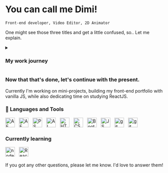 # You can call me Dimi!
`Front-end developer, Video Editor, 2D Animator`

One might see those three titles and get a little confused, so.. Let me explain.

<details>
 <summary><h3>My work journey</h3></summary>

I've worked as an on-and-off freelance Videographer and a Graphic Designer for a few years. 
<br> Last professional work experience, I worked as a video production specialist for almost 4 years. Planning, creating and editing videos including motion and sound design. Working on every detail including lighting setup, from concept to completion. In the past I've worked on projects with a lot of clients, locally and globaly - whether through my main job or freelance. Also worked on big events like allweb.mk and allweb.al. Additionally I have completed a graphic design academy, where I was working on real-life projects, studying everything about digital.</details>

### Now that that's done, let's continue with the present.

Currently I'm working on mini-projects, building my front-end portfolio with vanilla JS, while also dedicating time on studying ReactJS.

### 🧰 Languages and Tools

<img align="left" alt="AE" width="30px" style="padding-right:10px;" src="https://cdn.jsdelivr.net/gh/devicons/devicon/icons/aftereffects/aftereffects-plain.svg" />
<img align="left" alt="AE" width="30px" style="padding-right:10px;" src="https://cdn.jsdelivr.net/gh/devicons/devicon/icons/premierepro/premierepro-plain.svg" />
<img align="left" alt="PS" width="30px" style="padding-right:10px;" src="https://cdn.jsdelivr.net/gh/devicons/devicon/icons/photoshop/photoshop-plain.svg" />
<img align="left" alt="AI" width="30px" style="padding-right:10px;" src="https://cdn.jsdelivr.net/gh/devicons/devicon/icons/illustrator/illustrator-plain.svg" />
<img align="left" alt="HTML" width="30px" style="padding-right:10px;" src="https://cdn.jsdelivr.net/gh/devicons/devicon/icons/html5/html5-plain.svg" />
<img align="left" alt="CSS3" width="30px" style="padding-right:10px;" src="https://cdn.jsdelivr.net/gh/devicons/devicon/icons/css3/css3-plain.svg" />
<img align="left" alt="Bootstrap" width="30px" style="padding-right:10px;" src="https://cdn.jsdelivr.net/gh/devicons/devicon/icons/bootstrap/bootstrap-original.svg" />
<img align="left" alt="JS" width="30px" style="padding-right:10px;" src="https://cdn.jsdelivr.net/gh/devicons/devicon/icons/javascript/javascript-plain.svg" />
<img align="left" alt="git" width="30px" style="padding-right:10px;" src="https://cdn.jsdelivr.net/gh/devicons/devicon/icons/git/git-original.svg" />
<img align="left" alt="git" width="30px" style="padding-right:10px;" src="https://cdn.jsdelivr.net/gh/devicons/devicon/icons/vscode/vscode-original.svg" />
<br />


#

### Currently learning
<img align="left" alt="nodeJS" width="30px" style="padding-right:10px;" src="https://cdn.jsdelivr.net/gh/devicons/devicon/icons/nodejs/nodejs-original.svg" />
<img align="left" alt="React" width="30px" style="padding-right:10px;" src="https://cdn.jsdelivr.net/gh/devicons/devicon/icons/react/react-original.svg" /><br />



<br />


If you got any other questions, please let me know. I'd love to answer them!
